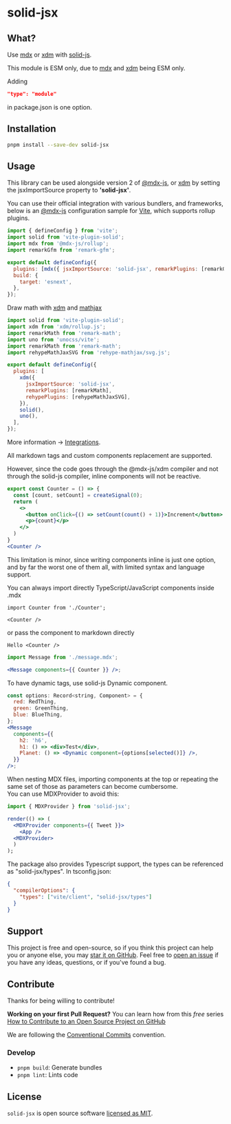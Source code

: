 # solid-jsx

## What?

Use [mdx](https://mdxjs.com/) or [xdm](http://wooorm.com/xdm/) with [solid-js](https://www.solidjs.com/).

This module is ESM only, due to [mdx](https://mdxjs.com/) and [xdm](http://wooorm.com/xdm/) being ESM only.

Adding

```json
"type": "module"
```

in package.json is one option.

## Installation

```sh
pnpm install --save-dev solid-jsx
```

## Usage

This library can be used alongside version 2 of [@mdx-js](https://mdxjs.com/), or [xdm](http://wooorm.com/xdm/) by setting the jsxImportSource property to **'solid-jsx'**.

You can use their official integration with various bundlers, and frameworks,
below is an [@mdx-js](https://mdxjs.com/) configuration sample for [Vite](https://vitejs.dev), which supports rollup plugins.

```js
import { defineConfig } from 'vite';
import solid from 'vite-plugin-solid';
import mdx from '@mdx-js/rollup';
import remarkGfm from 'remark-gfm';

export default defineConfig({
  plugins: [mdx({ jsxImportSource: 'solid-jsx', remarkPlugins: [remarkGfm] }), solid()],
  build: {
    target: 'esnext',
  },
});
```

Draw math with [xdm](http://wooorm.com/xdm/) and [mathjax](https://www.mathjax.org/)

```js
import solid from 'vite-plugin-solid';
import xdm from 'xdm/rollup.js';
import remarkMath from 'remark-math';
import uno from 'unocss/vite';
import remarkMath from 'remark-math';
import rehypeMathJaxSVG from 'rehype-mathjax/svg.js';

export default defineConfig({
  plugins: [
    xdm({
      jsxImportSource: 'solid-jsx',
      remarkPlugins: [remarkMath],
      rehypePlugins: [rehypeMathJaxSVG],
    }),
    solid(),
    uno(),
  ],
});
```

More information -> [Integrations](https://mdxjs.com/docs/getting-started/#integrations).

All markdown tags and custom components replacement are supported.

However, since the code goes through the @mdx-js/xdm compiler and not through the solid-js compiler,
inline components will not be reactive.

```jsx
export const Counter = () => {
  const [count, setCount] = createSignal(0);
  return (
    <>
      <button onClick={() => setCount(count() + 1)}>Increment</button>
      <p>{count}</p>
    </>
  )
}
<Counter />
```

This limitation is minor, since writing components inline is just one option,
and by far the worst one of them all, with limited syntax and language support.

You can always import directly TypeScript/JavaScript components inside .mdx

```mdx
import Counter from './Counter';

<Counter />
```

or pass the component to markdown directly

```mdx
Hello <Counter />
```

```jsx
import Message from './message.mdx';

<Message components={{ Counter }} />;
```

To have dynamic tags, use solid-js Dynamic component.

```jsx
const options: Record<string, Component> = {
  red: RedThing,
  green: GreenThing,
  blue: BlueThing,
};
<Message
  components={{
    h2: 'h6',
    h1: () => <div>Test</div>,
    Planet: () => <Dynamic component={options[selected()]} />,
  }}
/>;
```

When nesting MDX files, importing components at the top or repeating the same set of those as parameters can become cumbersome.  
You can use MDXProvider to avoid this:

```jsx
import { MDXProvider } from 'solid-jsx';

render(() => (
  <MDXProvider components={{ Tweet }}>
    <App />
  <MDXProvider>
  )
);
```

The package also provides Typescript support, the types can be referenced as "solid-jsx/types". In tsconfig.json:

```json
{
  "compilerOptions": {
    "types": ["vite/client", "solid-jsx/types"]
  }
}
```

## Support

This project is free and open-source, so if you think this project can help you or
anyone else, you may [star it on GitHub](https://github.com/high1/solid-jsx). Feel
free to [open an issue](https://github.com/high1/solid-jsx/issues) if you have any
ideas, questions, or if you've found a bug.

## Contribute

Thanks for being willing to contribute!

**Working on your first Pull Request?** You can learn how from this _free_ series
[How to Contribute to an Open Source Project on GitHub](https://egghead.io/series/how-to-contribute-to-an-open-source-project-on-github)

We are following the [Conventional Commits](https://www.conventionalcommits.org) convention.

### Develop

- `pnpm build`: Generate bundles
- `pnpm lint`: Lints code

## License

`solid-jsx` is open source software [licensed as MIT](https://github.com/high1/solid-jsx/blob/main/LICENSE).
